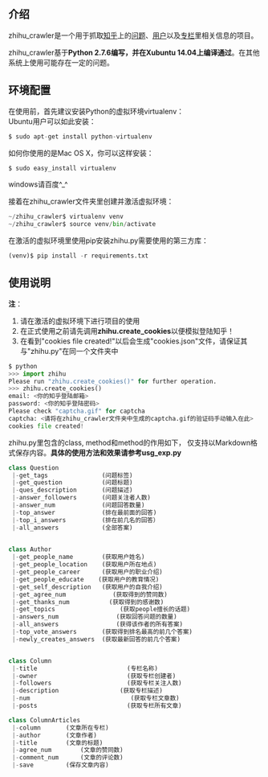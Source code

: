 
## 介绍
zhihu_crawler是一个用于抓取[知乎](http://www.zhihu.com/)上的[问题](http://www.zhihu.com/question/29693016)、[用户](http://www.zhihu.com/people/xie-ke-41)以及[专栏](http://zhuanlan.zhihu.com/niceliving)里相关信息的项目。  

zhihu_crawler基于**Python 2.7.6编写，并在Xubuntu 14.04上编译通过**。在其他系统上使用可能存在一定的问题。  


## 环境配置
在使用前，首先建议安装Python的虚拟环境virtualenv：  
Ubuntu用户可以如此安装：  
```Python
$ sudo apt-get install python-virtualenv  
```
如何你使用的是Mac OS X，你可以这样安装：  
```Python
$ sudo easy_install virtualenv  
```
windows请百度^_^  



接着在zhihu_crawler文件夹里创建并激活虚拟环境：  
```Python
~/zhihu_crawler$ virtualenv venv  
~/zhihu_crawler$ source venv/bin/activate
```


在激活的虚拟环境里使用pip安装zhihu.py需要使用的第三方库：  
```Python
(venv)$ pip install -r requirements.txt  
```

## 使用说明
**注**：  
1. 请在激活的虚拟环境下进行项目的使用  
2. 在正式使用之前请先调用**zhihu.create_cookies**以便模拟登陆知乎！  
3. 在看到"cookies file created!"以后会生成"cookies.json"文件，请保证其与"zhihu.py"在同一个文件夹中  

```Python
$ python
>>> import zhihu
Please run "zhihu.create_cookies()" for further operation.
>>> zhihu.create_cookies()
email: <你的知乎登陆邮箱>
password: <你的知乎登陆密码> 
Please check "captcha.gif" for captcha
captcha: <请将在zhihu_crawler文件夹中生成的captcha.gif的验证码手动输入在此>
cookies file created!
```

zhihu.py里包含的class, method和method的作用如下， 仅支持以Markdown格式保存内容。**具体的使用方法和效果请参考usg_exp.py**  

```Python
class Question
 |-get_tags               (问题标签)
 |-get_question           (问题标题)
 |-ques_description       (问题描述)
 |-answer_followers       (问题关注者人数)
 |-answer_num             (问题回答数量)
 |-top_answer             (排在最前面的回答)
 |-top_i_answers	      (排在前几名的回答）
 |-all_answers		      (全部答案)

 
class Author
 |-get_people_name	      (获取用户姓名)
 |-get_people_location	  (获取用户所在地点)
 |-get_people_career	  (获取用户的职业介绍)
 |-get_people_educate	 (获取用户的教育情况)
 |-get_self_description   (获取用户的自我介绍)
 |-get_agree_num	         (获取得到的赞同数)
 |-get_thanks_num	        (获取得到的感谢数)
 |-get_topics		           (获取people擅长的话题)
 |-answers_num		          (获取回答问题的数量)
 |-all_answers		          (获得该作者的所有答案)
 |-top_vote_answers	      (获取得到排名最高的前几个答案)
 |-newly_creates_answers  (获取最新回答的前几个答案)


class Column
 |-title		                 (专栏名称)
 |-owner		                 (获取专栏创建者)
 |-followers		             (获取专栏关注人数)
 |-description		           (获取专栏描述)
 |-num			                  (获取专栏文章数)
 |-posts		                 (获取专栏所有文章)

class ColumnArticles
 |-column		(文章所在专栏)
 |-author		(文章作者)
 |-title		(文章的标题)
 |-agree_num		(文章的赞同数)
 |-comment_num		(文章的评论数)
 |-save			(保存文章内容)
```
